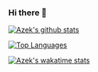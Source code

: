 ### Hi there 👋

[![Azek's github stats](https://github-readme-stats.vercel.app/api?username=SudoAzek&count_private=true&show_icons=true)](https://github.com/SudoAzek/github-readme-stats&theme=gradient)

[![Top Languages](https://github-readme-stats.vercel.app/api/top-langs/?username=SudoAzek&langs_count=8)](https://github.com/SudoAzek/github-readme-stats)

[![Azek's wakatime stats](https://github-readme-stats.vercel.app/api/wakatime?username=SudoAzek)](https://github.com/SudoAzek/github-readme-stats)

<!--
**SudoAzek/SudoAzek** is a ✨ _special_ ✨ repository because its `README.md` (this file) appears on your GitHub profile.

Here are some ideas to get you started:

- 🔭 I’m currently working on ...
- 🌱 I’m currently learning ...
- 👯 I’m looking to collaborate on ...
- 🤔 I’m looking for help with ...
- 💬 Ask me about ...
- 📫 How to reach me: ...
- 😄 Pronouns: ...
- ⚡ Fun fact: ...
-->
